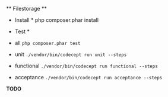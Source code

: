 ** Filestorage **

* Install *
php composer.phar install

* Test *
 - all
`php composer.phar test`

 - unit
`./vendor/bin/codecept run unit --steps`

 - functional
`./vendor/bin/codecept run functional --steps`

 - acceptance
`./vendor/bin/codecept run acceptance --steps`

 **TODO**